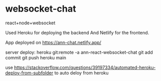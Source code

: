 # websocket-chat
react+node+websocket

Used Heroku for deploying the backend
And Netlify for the frontend. 

App deployed on https://ann-chat.netlify.app/

server deploy:
heroku git:remote -a ann-react-websocket-chat
git add commit
git push heroku main

use https://stackoverflow.com/questions/39197334/automated-heroku-deploy-from-subfolder to auto deloy from heroku

